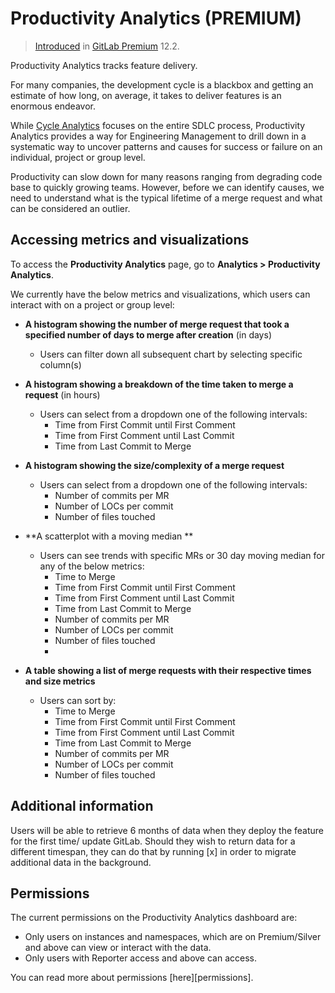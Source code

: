 # Productivity Analytics **(PREMIUM)**
> [Introduced](https://gitlab.com/gitlab-org/gitlab-ee/issues/12079) in [GitLab Premium](https://about.gitlab.com/pricing/) 12.2.

Productivity Analytics tracks feature delivery.

For many companies, the development cycle is a blackbox and getting an estimate of how
long, on average, it takes to deliver features is an enormous endeavor.

While [Cycle Analytics](../../project/cycle_analytics.md) focuses on the entire
SDLC process, Productivity Analytics provides a way for Engineering Management to 
drill down in a systematic way  to uncover patterns and causes for success or failure on
an individual, project or group level. 

Productivity can slow down for many reasons ranging from degrading code base to quickly 
growing teams. However, before we can identify causes, we need to understand what is the 
typical lifetime of a merge request and what can be considered an outlier.

## Accessing metrics and visualizations

To access the **Productivity Analytics** page, go to **Analytics > Productivity Analytics**.


We currently have the below metrics and visualizations, which users can interact with on a project or group level:

- **A histogram showing the number of merge request that took a specified number of days to merge after creation** (in days)
  - Users can filter down all subsequent chart by selecting specific column(s)
  
- **A histogram showing a breakdown of the time taken to merge a request** (in hours)
  - Users can select from a dropdown one of the following intervals:
    - Time from First Commit until First Comment
    - Time from First Comment until Last Commit
    - Time from Last Commit to Merge
    
- **A histogram showing the size/complexity of a merge request**
  - Users can select from a dropdown one of the following intervals:
    - Number of commits per MR
    - Number of LOCs per commit
    - Number of files touched 
    
- **A scatterplot with a moving median **
  - Users can see trends with specific MRs or 30 day moving median for any of the below metrics:
    - Time to Merge
    - Time from First Commit until First Comment
    - Time from First Comment until Last Commit
    - Time from Last Commit to Merge
    - Number of commits per MR
    - Number of LOCs per commit
    - Number of files touched 
    - 
- **A table showing a list of merge requests with their respective times and size metrics**
  - Users can sort by:
    - Time to Merge
    - Time from First Commit until First Comment
    - Time from First Comment until Last Commit
    - Time from Last Commit to Merge
    - Number of commits per MR
    - Number of LOCs per commit
    - Number of files touched 

## Additional information

Users will be able to retrieve 6 months of data when they deploy the feature for the first time/ update GitLab.
Should they wish to return data for a different timespan, they can do that by running [x] in order to migrate additional data in the background.

## Permissions

The current permissions on the Productivity Analytics dashboard are:

- Only users on instances and namespaces, which are on Premium/Silver and above can view or interact with the data.
- Only users with Reporter access and above can access.

You can read more about permissions [here][permissions].
